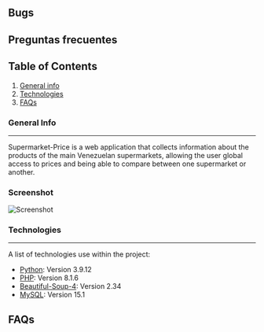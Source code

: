  
## Bugs

## Preguntas frecuentes

## Table of Contents

1. [General info](#general-info)
2. [Technologies](#technologies)
3. [FAQs](#faqs)

### General Info 
***
Supermarket-Price is a web application that collects information about the products of the main Venezuelan supermarkets, allowing the user global access to prices and being able to compare between one supermarket or another.

### Screenshot
![Screenshot](https://drive.google.com/file/d/1ZbFdM_dOkbVbyf0RPMyZqdzSrJaPmtyT/view?usp=sharing)

### Technologies 
*** 
A list of technologies use within the project:
* [Python](https://www.python.org/downloads/release/python-3912/): Version 3.9.12
* [PHP](https://www.php.net/releases/index.php): Version 8.1.6
* [Beautiful-Soup-4](https://www.crummy.com/software/BeautifulSoup/bs4/doc/): Version 2.34
* [MySQL](https://dev.mysql.com/doc/refman/8.0/en/innodb-introduction.html): Version 15.1

## FAQs